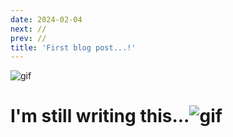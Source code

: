 ```yaml
---
date: 2024-02-04
next: //
prev: //
title: 'First blog post...!'
---
```

![gif](images/blog/first-blog-post/copyshi.gif)  
# I'm still writing this...![gif](images/blog/first-blog-post/cockroach.gif)  